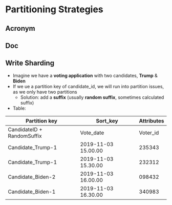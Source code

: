 # Partitioning Strategies

## Acronym

## Doc

## Write Sharding
* Imagine we have a **voting application** with two candidates, **Trump** & **Biden**
* If we ue a partition key of candidate_id, we will run into partition issues, as we only have two partitions
    * Solution: add a **suffix** (usually **random suffix**, sometimes calculated suffix)
* Table:
    
| Partition key              | Sort_key            | Attributes |
|----------------------------|---------------------|------------|
| CandidateID + RandomSuffix | Vote_date           | Voter_id   |
| Candidate_Trump-1          | 2019-11-03 15.00.00 | 235343     |
| Candidate_Trump-1          | 2019-11-03 15.30.00 | 232312     |
| Candidate_Biden-2          | 2019-11-03 16.00.00 | 098432     |
| Candidate_Biden-1          | 2019-11-03 16.30.00 | 340983     |
